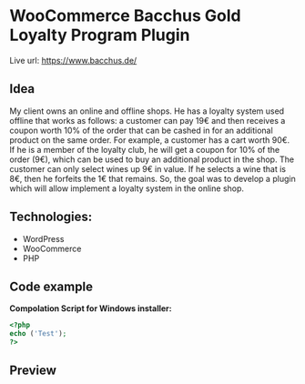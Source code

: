 # WooСommerce Bacchus Gold Loyalty Program Plugin
Live url: https://www.bacchus.de/ 

## Idea
My client owns an online and offline shops. He has a loyalty system used offline that works as follows: a customer can pay 19€ and then receives a coupon worth 10% of the order that can be cashed in for an additional product on the same order. For example, a customer has a cart worth 90€. If he is a member of the loyalty club, he will get a coupon for 10% of the order (9€), which can be used to buy an additional product in the shop. The customer can only select wines up 9€ in value. If he selects a wine that is 8€, then he forfeits the 1€ that remains.
So, the goal was to develop a plugin which will allow implement a loyalty system in the online shop.

## Technologies:
* WordPress
* WooCommerce
* PHP


## Code example
**Compolation Script for Windows installer:**
```php
<?php 
echo ('Test');
?>
```

## Preview


